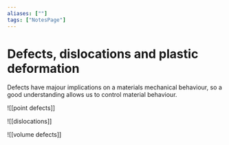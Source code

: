 ```yaml
---
aliases: [""]
tags: ["NotesPage"]
---
```


# Defects, dislocations and plastic deformation

Defects have majour implications on a materials mechanical behaviour, so a good understanding allows us to control material behaviour.

![[point defects]]

![[dislocations]]

![[volume defects]]